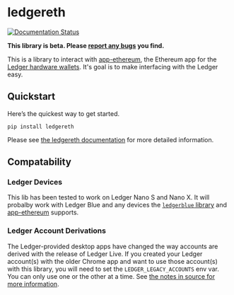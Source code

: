 # ledgereth

[![Documentation Status](https://readthedocs.org/projects/ledgereth/badge/?version=latest)](https://ledgereth.readthedocs.io/en/latest/?badge=latest)

**This library is beta.  Please [report any bugs](https://github.com/mikeshultz/ledger-eth-lib/issues/new) you find.**

This is a library to interact with [app-ethereum](https://github.com/LedgerHQ/app-ethereum), the Ethereum app for the [Ledger hardware wallets](https://www.ledger.com/).  It's goal is to make interfacing with the Ledger easy.

## Quickstart

Here’s the quickest way to get started.

    pip install ledgereth

Please see [the ledgereth documentation](https://ledgereth.readthedocs.io/) for more detailed information.

## Compatability

### Ledger Devices

This lib has been tested to work on Ledger Nano S and Nano X.  It will probalby work with Ledger Blue and any devices the [`ledgerblue` library](https://github.com/LedgerHQ/blue-loader-python) and [app-ethereum](https://github.com/LedgerHQ/app-ethereum) supports.

### Ledger Account Derivations

The Ledger-provided desktop apps have changed the way accounts are derived with the release of Ledger Live.  If you created your Ledger account(s) with the older Chrome app and want to use those account(s) with this library, you will need to set the `LEDGER_LEGACY_ACCOUNTS` env var. You can only use one or the other at a time.  See [the notes in source for more information](https://github.com/mikeshultz/ledger-eth-lib/blob/master/ledgereth/web3.py#L8-L34).
